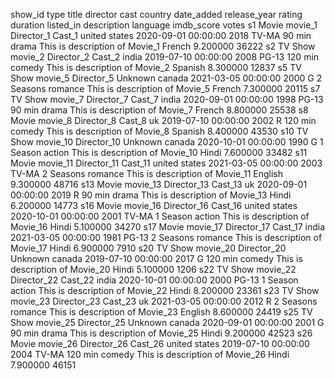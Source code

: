 show_id	type	title	director	cast	country	date_added	release_year	rating	duration	listed_in	description	language	imdb_score	votes
s1	Movie	movie_1	Director_1	Cast_1	united states	2020-09-01 00:00:00	2018	TV-MA	90 min	drama	This is description of Movie_1	French	9.200000	36222
s2	TV Show	movie_2	Director_2	Cast_2	india	2019-07-10 00:00:00	2008	PG-13	120 min	comedy	This is description of Movie_2	Spanish	8.300000	12837
s5	TV Show	movie_5	Director_5	Unknown	canada	2021-03-05 00:00:00	2000	G	2 Seasons	romance	This is description of Movie_5	French	7.300000	20115
s7	TV Show	movie_7	Director_7	Cast_7	india	2020-09-01 00:00:00	1998	PG-13	90 min	drama	This is description of Movie_7	French	8.800000	25538
s8	Movie	movie_8	Director_8	Cast_8	uk	2019-07-10 00:00:00	2002	R	120 min	comedy	This is description of Movie_8	Spanish	8.400000	43530
s10	TV Show	movie_10	Director_10	Unknown	canada	2020-10-01 00:00:00	1990	G	1 Season	action	This is description of Movie_10	Hindi	7.600000	33482
s11	Movie	movie_11	Director_11	Cast_11	united states	2021-03-05 00:00:00	2003	TV-MA	2 Seasons	romance	This is description of Movie_11	English	9.300000	48716
s13	Movie	movie_13	Director_13	Cast_13	uk	2020-09-01 00:00:00	2019	R	90 min	drama	This is description of Movie_13	Hindi	6.200000	14773
s16	Movie	movie_16	Director_16	Cast_16	united states	2020-10-01 00:00:00	2001	TV-MA	1 Season	action	This is description of Movie_16	Hindi	5.100000	34270
s17	Movie	movie_17	Director_17	Cast_17	india	2021-03-05 00:00:00	1981	PG-13	2 Seasons	romance	This is description of Movie_17	Hindi	6.900000	7910
s20	TV Show	movie_20	Director_20	Unknown	canada	2019-07-10 00:00:00	2017	G	120 min	comedy	This is description of Movie_20	Hindi	5.100000	1206
s22	TV Show	movie_22	Director_22	Cast_22	india	2020-10-01 00:00:00	2000	PG-13	1 Season	action	This is description of Movie_22	Hindi	8.200000	23361
s23	TV Show	movie_23	Director_23	Cast_23	uk	2021-03-05 00:00:00	2012	R	2 Seasons	romance	This is description of Movie_23	English	8.600000	24419
s25	TV Show	movie_25	Director_25	Unknown	canada	2020-09-01 00:00:00	2001	G	90 min	drama	This is description of Movie_25	Hindi	9.200000	42523
s26	Movie	movie_26	Director_26	Cast_26	united states	2019-07-10 00:00:00	2004	TV-MA	120 min	comedy	This is description of Movie_26	Hindi	7.900000	46151
